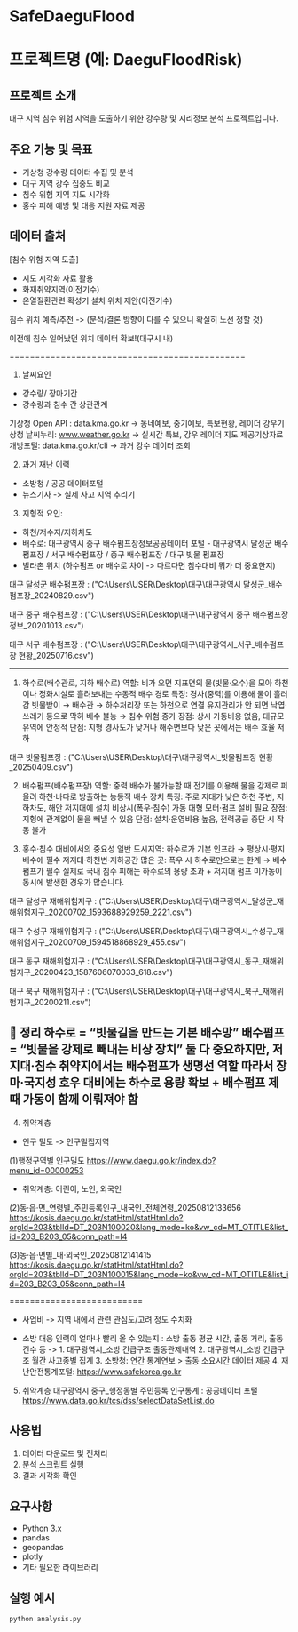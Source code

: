 # SafeDaeguFlood

# 프로젝트명 (예: DaeguFloodRisk)

## 프로젝트 소개
대구 지역 침수 위험 지역을 도출하기 위한 강수량 및 지리정보 분석 프로젝트입니다.

## 주요 기능 및 목표
- 기상청 강수량 데이터 수집 및 분석
- 대구 지역 강수 집중도 비교
- 침수 위험 지역 지도 시각화
- 홍수 피해 예방 및 대응 지원 자료 제공

## 데이터 출처
[침수 위험 지역 도출]

- 지도 시각화 자료 활용
- 화재취약지역(이전기수)
- 온열질환관련 확성기 설치 위치 제안(이전기수)

침수 위치 예측/추천 -> (분석/결론 방향이 다를 수 있으니 확실히 노선 정할 것)

이전에 침수 일어났던 위치 데이터 확보!(대구시 내)


==============================================

1. 날씨요인
- 강수량/ 장마기간
- 강수량과 침수 간 상관관계

기상청 Open API : data.kma.go.kr -> 동네예보, 중기예보, 특보현황, 레이더 강우기상청 날씨누리: www.weather.go.kr -> 실시간 특보, 강우 레이더 지도 제공기상자료개방포털: data.kma.go.kr/cli -> 과거 강수 데이터 조회


2. 과거 재난 이력
- 소방청 / 공공 데이터포털
- 뉴스기사 -> 실제 사고 지역 추리기


3. 지형적 요인:
- 하천/저수지/지하차도
- 배수로: 대구광역시 중구 배수펌프장정보공공데이터 포털 - 대구광역시 달성군 배수펌프장 / 서구 배수펌프장 / 중구 배수펌프장 / 대구 빗물 펌프장
- 빌라촌 위치
(하수펌프 or 배수로 차이 -> 다르다면 침수대비 뭐가 더 중요한지)

대구 달성군 배수펌프장 : ("C:\Users\USER\Desktop\대구\대구광역시 달성군_배수펌프장_20240829.csv")

대구 중구 배수펌프장 : ("C:\Users\USER\Desktop\대구\대구광역시 중구 배수펌프장정보_20201013.csv")

대구 서구 배수펌프장 : ("C:\Users\USER\Desktop\대구\대구광역시_서구_배수펌프장 현황_20250716.csv")

-------------------------------------
1. 하수로(배수관로, 지하 배수로)
역할: 비가 오면 지표면의 물(빗물·오수)을 모아 하천이나 정화시설로 흘려보내는 수동적 배수 경로
특징:
경사(중력)를 이용해 물이 흘러감
빗물받이 → 배수관 → 하수처리장 또는 하천으로 연결
유지관리가 안 되면 낙엽·쓰레기 등으로 막혀 배수 불능 → 침수 위험 증가
장점: 상시 가동비용 없음, 대규모 유역에 안정적
단점: 지형 경사도가 낮거나 해수면보다 낮은 곳에서는 배수 효율 저하

대구 빗물펌프장 : ("C:\Users\USER\Desktop\대구\대구광역시_빗물펌프장 현황_20250409.csv")

2. 배수펌프(배수펌프장)
역할: 중력 배수가 불가능할 때 전기를 이용해 물을 강제로 퍼 올려 하천·바다로 방출하는 능동적 배수 장치
특징:
주로 지대가 낮은 하천 주변, 지하차도, 해안 저지대에 설치
비상시(폭우·침수) 가동
대형 모터·펌프 설비 필요
장점: 지형에 관계없이 물을 빼낼 수 있음
단점: 설치·운영비용 높음, 전력공급 중단 시 작동 불가

3. 홍수·침수 대비에서의 중요성
일반 도시지역: 하수로가 기본 인프라 → 평상시·평지 배수에 필수
저지대·하천변·지하공간 많은 곳: 폭우 시 하수로만으로는 한계 → 배수펌프가 필수
실제로 국내 침수 피해는 하수로의 용량 초과 + 저지대 펌프 미가동이 동시에 발생한 경우가 많습니다.

대구 달성구 재해위험지구 : ("C:\Users\USER\Desktop\대구\대구광역시_달성군_재해위험지구_20200702_1593688929259_2221.csv")

대구 수성구 재해위험지구 : ("C:\Users\USER\Desktop\대구\대구광역시_수성구_재해위험지구_20200709_1594518868929_455.csv")

대구 동구 재해위험지구 : ("C:\Users\USER\Desktop\대구\대구광역시_동구_재해위험지구_20200423_1587606070033_618.csv")

대구 북구 재해위험지구 : ("C:\Users\USER\Desktop\대구\대구광역시_북구_재해위험지구_20200211.csv")

📌 정리
하수로 = “빗물길을 만드는 기본 배수망”
배수펌프 = “빗물을 강제로 빼내는 비상 장치”
둘 다 중요하지만, 저지대·침수 취약지에서는 배수펌프가 생명선 역할
따라서 장마·국지성 호우 대비에는 하수로 용량 확보 + 배수펌프 제때 가동이 함께 이뤄져야 함
-------------------------------------

4. 취약계층
- 인구 밀도 -> 인구밀집지역

(1)행정구역별 인구밀도
https://www.daegu.go.kr/index.do?menu_id=00000253

- 취약계층: 어린이, 노인, 외국인

(2)동·읍·면_연령별_주민등록인구_내국인_전체연령_20250812133656
https://kosis.daegu.go.kr/statHtml/statHtml.do?orgId=203&tblId=DT_203N100020&lang_mode=ko&vw_cd=MT_OTITLE&list_id=203_B203_05&conn_path=I4


(3)동·읍·면별_내·외국인_20250812141415
https://kosis.daegu.go.kr/statHtml/statHtml.do?orgId=203&tblId=DT_203N100015&lang_mode=ko&vw_cd=MT_OTITLE&list_id=203_B203_05&conn_path=I4


==========================
+ 사업비 -> 지역 내에서 관련 관심도/고려 정도 수치화

- 소방 대응 인력이 얼마나 빨리 올 수 있는지
: 소방 출동 평균 시간, 출동 거리, 출동 건수 등
 -> 1. 대구광역시_소방 긴급구조 출동관제내역
    2. 대구광역시_소방 긴급구조 월간 사고종별 집계
    3. 소방청: 연간 통계연보 > 출동 소요시간 데이터 제공
    4. 재난안전통계포털: https://www.safekorea.go.kr


5. 취약계층
대구광역시 중구_행정동별 주민등록 인구통계 : 공공데이터 포털 https://www.data.go.kr/tcs/dss/selectDataSetList.do

## 사용법
1. 데이터 다운로드 및 전처리  
2. 분석 스크립트 실행  
3. 결과 시각화 확인  

## 요구사항
- Python 3.x  
- pandas  
- geopandas  
- plotly  
- 기타 필요한 라이브러리

## 실행 예시
```bash
python analysis.py
